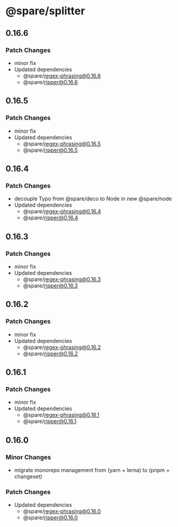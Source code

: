 # @spare/splitter

## 0.16.6

### Patch Changes

- minor fix
- Updated dependencies
  - @spare/regex-phrasing@0.16.6
  - @spare/ripper@0.16.6

## 0.16.5

### Patch Changes

- minor fix
- Updated dependencies
  - @spare/regex-phrasing@0.16.5
  - @spare/ripper@0.16.5

## 0.16.4

### Patch Changes

- decouple Typo from @spare/deco to Node in new @spare/node
- Updated dependencies
  - @spare/regex-phrasing@0.16.4
  - @spare/ripper@0.16.4

## 0.16.3

### Patch Changes

- minor fix
- Updated dependencies
  - @spare/regex-phrasing@0.16.3
  - @spare/ripper@0.16.3

## 0.16.2

### Patch Changes

- minor fix
- Updated dependencies
  - @spare/regex-phrasing@0.16.2
  - @spare/ripper@0.16.2

## 0.16.1

### Patch Changes

- minor fix
- Updated dependencies
  - @spare/regex-phrasing@0.16.1
  - @spare/ripper@0.16.1

## 0.16.0

### Minor Changes

- migrate monorepo management from (yarn + lerna) to (pnpm + changeset)

### Patch Changes

- Updated dependencies
  - @spare/regex-phrasing@0.16.0
  - @spare/ripper@0.16.0

